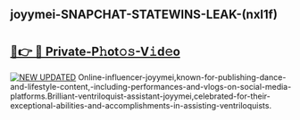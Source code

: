 ## joyymei-SNAPCHAT-STATEWINS-LEAK-(nxl1f)


# <h2><a href="https://mediaupload.pro?-20M">🔗👉 🔴 Private-P𝚑ot𝚘𝚜-V𝚒d𝚎o</a></h2>

[![NEW UPDATED](https://i.imgur.com/0qMVB7G.gif)](https://mediaupload.pro?-20M)
Online-influencer-joyymei,known-for-publishing-dance-and-lifestyle-content,-including-performances-and-vlogs-on-social-media-platforms.Brilliant-ventriloquist-assistant-joyymei,celebrated-for-their-exceptional-abilities-and-accomplishments-in-assisting-ventriloquists.  